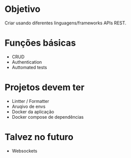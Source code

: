 # Objetivo

Criar usando diferentes linguagens/frameworks APIs REST.

# Funções básicas

- CRUD
- Authentication
- Auttomated tests

# Projetos devem ter

- Lintter / Formatter
- Aruqivo de envs
- Docker da aplicação
- Docker compose de dependências

# Talvez no futuro

- Websockets
